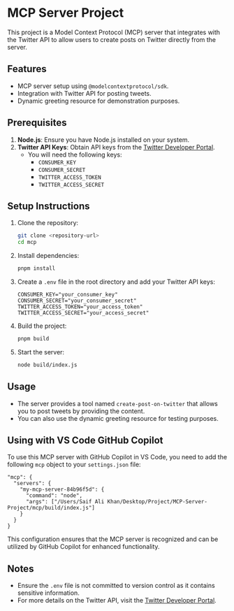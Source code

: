 # MCP Server Project

This project is a Model Context Protocol (MCP) server that integrates with the Twitter API to allow users to create posts on Twitter directly from the server.

## Features

- MCP server setup using `@modelcontextprotocol/sdk`.
- Integration with Twitter API for posting tweets.
- Dynamic greeting resource for demonstration purposes.

## Prerequisites

1. **Node.js**: Ensure you have Node.js installed on your system.
2. **Twitter API Keys**: Obtain API keys from the [Twitter Developer Portal](https://developer.x.com/en/portal/dashboard).
   - You will need the following keys:
     - `CONSUMER_KEY`
     - `CONSUMER_SECRET`
     - `TWITTER_ACCESS_TOKEN`
     - `TWITTER_ACCESS_SECRET`

## Setup Instructions

1. Clone the repository:

   ```bash
   git clone <repository-url>
   cd mcp
   ```

2. Install dependencies:

   ```bash
   pnpm install
   ```

3. Create a `.env` file in the root directory and add your Twitter API keys:

   ```env
   CONSUMER_KEY="your_consumer_key"
   CONSUMER_SECRET="your_consumer_secret"
   TWITTER_ACCESS_TOKEN="your_access_token"
   TWITTER_ACCESS_SECRET="your_access_secret"
   ```

4. Build the project:

   ```bash
   pnpm build
   ```

5. Start the server:
   ```bash
   node build/index.js
   ```

## Usage

- The server provides a tool named `create-post-on-twitter` that allows you to post tweets by providing the content.
- You can also use the dynamic greeting resource for testing purposes.

## Using with VS Code GitHub Copilot

To use this MCP server with GitHub Copilot in VS Code, you need to add the following `mcp` object to your `settings.json` file:

```jsonc
"mcp": {
  "servers": {
    "my-mcp-server-84b96f5d": {
      "command": "node",
      "args": ["/Users/Saif Ali Khan/Desktop/Project/MCP-Server-Project/mcp/build/index.js"]
    }
  }
}
```

This configuration ensures that the MCP server is recognized and can be utilized by GitHub Copilot for enhanced functionality.

## Notes

- Ensure the `.env` file is not committed to version control as it contains sensitive information.
- For more details on the Twitter API, visit the [Twitter Developer Portal](https://developer.x.com/en/portal/dashboard).
